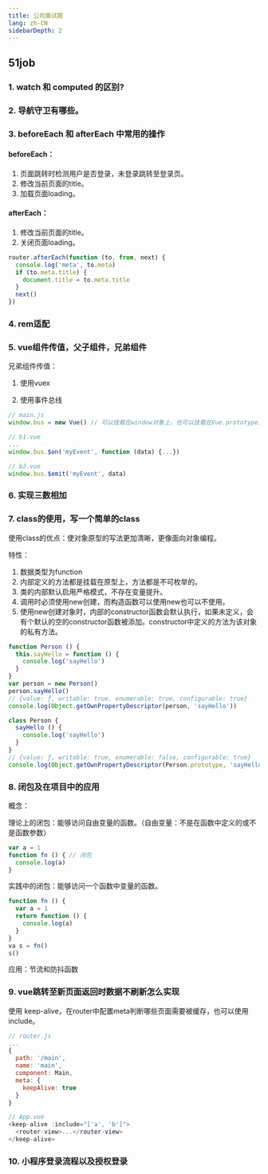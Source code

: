 ```yaml
---
title: 公司面试题
lang: zh-CN
sidebarDepth: 2
---
```


## 51job

### 1. watch 和 computed 的区别?

### 2. 导航守卫有哪些。

### 3. beforeEach 和 afterEach 中常用的操作

#### beforeEach：

1. 页面跳转时检测用户是否登录，未登录跳转至登录页。
2. 修改当前页面的title。
3. 加载页面loading。

#### afterEach：

1. 修改当前页面的title。
2. 关闭页面loading。

```js
router.afterEach(function (to, from, next) {
  console.log('meta', to.meta)
  if (to.meta.title) {
    document.title = to.meta.title
  }
  next()
})
```
### 4. rem适配

### 5. vue组件传值，父子组件，兄弟组件

兄弟组件传值：

1. 使用vuex

2. 使用事件总线

```js
// main.js
window.bus = new Vue() // 可以挂载在window对象上，也可以挂载在Vue.prototype上

// b1.vue
...
window.bus.$on('myEvent', function (data) {...})

// b2.vue
window.bus.$emit('myEvent', data)
```

### 6. 实现三数相加

### 7. class的使用，写一个简单的class

使用class的优点：使对象原型的写法更加清晰，更像面向对象编程。

特性：

1. 数据类型为function
2. 内部定义的方法都是挂载在原型上，方法都是不可枚举的。
3. 类的内部默认启用严格模式，不存在变量提升。
4. 调用时必须使用new创建，而构造函数可以使用new也可以不使用。
5. 使用new创建对象时，内部的constructor函数会默认执行，如果未定义，会有个默认的空的constructor函数被添加。constructor中定义的方法为该对象的私有方法。

```js
function Person () {
  this.sayHello = function () {
    console.log('sayHello')
  }
}
var person = new Person()
person.sayHello()
// {value: ƒ, writable: true, enumerable: true, configurable: true}
console.log(Object.getOwnPropertyDescriptor(person, 'sayHello')) 

class Person {
  sayHello () {
    console.log('sayHello')
  }
}
// {value: ƒ, writable: true, enumerable: false, configurable: true}
console.log(Object.getOwnPropertyDescriptor(Person.prototype, 'sayHello'))
```

### 8. 闭包及在项目中的应用

概念：

理论上的闭包：能够访问自由变量的函数。（自由变量：不是在函数中定义的或不是函数参数）

```js
var a = 1
function fn () { // 闭包
  console.log(a)
}
```

实践中的闭包：能够访问一个函数中变量的函数。

```js
function fn () {
  var a = 1
  return function () {
    console.log(a)
  }
}
va s = fn()
s()
```

应用：节流和防抖函数

### 9. vue跳转至新页面返回时数据不刷新怎么实现

使用 keep-alive，在router中配置meta判断哪些页面需要被缓存，也可以使用include。

```js
// router.js
...
{
  path: '/main',
  name: 'main',
  component: Main,
  meta: {
    keepAlive: true
  }
}

// App.vue
<keep-alive :include="['a', 'b']">
  <router-view>...</router-view>
</keep-alive>
```

### 10. 小程序登录流程以及授权登录